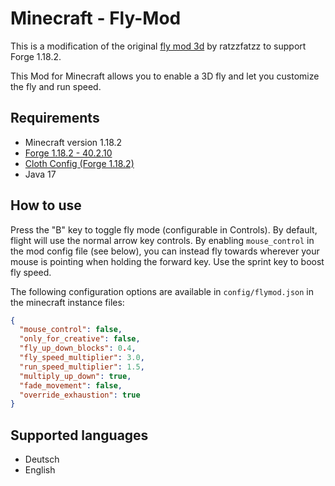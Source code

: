 # Minecraft - Fly-Mod
This is a modification of the original [fly mod 3d](https://www.curseforge.com/minecraft/mc-mods/fly-mod-3d) by ratzzfatzz to support Forge 1.18.2.

This Mod for Minecraft allows you to enable a 3D fly and let you customize the fly and run speed.

## Requirements
* Minecraft version 1.18.2
* [Forge 1.18.2 - 40.2.10](https://files.minecraftforge.net/net/minecraftforge/forge/index_1.18.2.html)
* [Cloth Config (Forge 1.18.2)](https://www.curseforge.com/minecraft/mc-mods/cloth-config/files/4633387)
* Java 17

## How to use

Press the "B" key to toggle fly mode (configurable in Controls). By default, flight will use the normal arrow key controls. By enabling `mouse_control` in the mod config file (see below), you can instead fly towards wherever your mouse is pointing when holding the forward key. Use the sprint key to boost fly speed.

The following configuration options are available in `config/flymod.json` in the minecraft instance files:

```json
{
  "mouse_control": false,
  "only_for_creative": false,
  "fly_up_down_blocks": 0.4,
  "fly_speed_multiplier": 3.0,
  "run_speed_multiplier": 1.5,
  "multiply_up_down": true,
  "fade_movement": false,
  "override_exhaustion": true
}
```

## Supported languages
* Deutsch
* English
